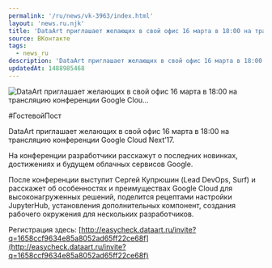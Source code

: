 ```yaml
---
permalink: '/ru/news/vk-3963/index.html'
layout: 'news.ru.njk'
title: 'DataArt приглашает желающих в свой офис 16 марта в 18:00 на трансляцию конференции Google Clou'
source: ВКонтакте
tags:
  - news_ru
description: 'DataArt приглашает желающих в свой офис 16 марта в 18:00 на трансляцию конференции Google Clou…'
updatedAt: 1488985468
---
```

![DataArt приглашает желающих в свой офис 16 марта в 18:00 на трансляцию конференции Google Clou…](https://sun9-50.userapi.com/impf/c638816/v638816481/25ce0/4BJfYymCPjQ.jpg?size=1280x683&quality=96&sign=2ba74512ccb2de6199db86eaaaa290f6&c_uniq_tag=6C0f6f-YKNTu3AZa5i10WSYGFZ4IJrpMZaiNajwsoA0&type=album)

#ГостевойПост

DataArt приглашает желающих в свой офис 16 марта в 18:00 на трансляцию конференции Google Cloud Next’17.

На конференции разработчики расскажут о последних новинках, достижениях и будущем облачных сервисов Google.

После конференции выступит Сергей Купрюшин (Lead DevOps, Surf) и расскажет об особенностях и преимуществах Google Cloud для высоконагруженных решений, поделится рецептами настройки JupyterHub, установления дополнительных компонент, создания рабочего окружения для нескольких разработчиков.

Регистрация здесь: [http://easycheck.dataart.ru/invite?q=1658ccf9634e85a8052ad65ff22ce68f](http://easycheck.dataart.ru/invite?q=1658ccf9634e85a8052ad65ff22ce68f)
